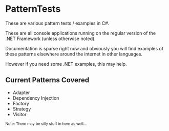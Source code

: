# PatternTests
These are various pattern tests / examples in C#. 

These are all console applications running on the regular version of the .NET Framework (unless otherwise noted). 

Documentation is sparse right now and obviously you will find examples of these patterns elsewhere around the internet in other languages. 

However if you need some .NET examples, this may help. 

<h2>Current Patterns Covered </h2>
<ul>
<li>Adapter</li>
<li>Dependency Injection</li>
<li>Factory</li>
<li>Strategy</li>
<li>Visitor</li>
</ul>

<sub>Note: There may be silly stuff in here as well... </sub>
